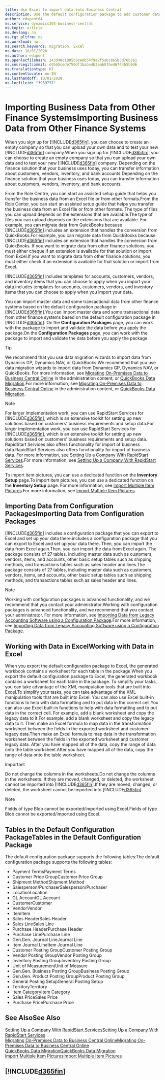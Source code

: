 ```yaml
---
title: Use Excel to import data into Business Central
description: Use the default configuration package to add customer data in Excel and import the data back into Business Central.
author: edupont04
ms.service: dynamics365-business-central
ms.topic: article
ms.devlang: na
ms.tgt_pltfrm: na
ms.workload: na
ms.search.keywords: migration, Excel
ms.date: 10/01/2020
ms.author: edupont
ms.openlocfilehash: 143d40c1005b3ce6b54f9a2f5abc865b3d76b361
ms.sourcegitcommit: ddbb5cede750df1baba4b3eab8fbed6744b5b9d6
ms.translationtype: HT
ms.contentlocale: en-IN
ms.lasthandoff: 10/01/2020
ms.locfileid: "3959737"
---
```

# <a name="importing-business-data-from-other-finance-systems"></a><span data-ttu-id="c8512-103">Importing Business Data from Other Finance Systems</span><span class="sxs-lookup"><span data-stu-id="c8512-103">Importing Business Data from Other Finance Systems</span></span>

<span data-ttu-id="c8512-104">When you sign up for [!INCLUDE[d365fin](includes/d365fin_md.md)], you can choose to create an empty company so that you can upload your own data and to test your new [!INCLUDE[d365fin](includes/d365fin_md.md)] company.</span><span class="sxs-lookup"><span data-stu-id="c8512-104">When you sign up for [!INCLUDE[d365fin](includes/d365fin_md.md)], you can choose to create an empty company so that you can upload your own data and to test your new [!INCLUDE[d365fin](includes/d365fin_md.md)] company.</span></span> <span data-ttu-id="c8512-105">Depending on the finance solution that your business uses today, you can transfer information about customers, vendors, inventory, and bank accounts.</span><span class="sxs-lookup"><span data-stu-id="c8512-105">Depending on the finance solution that your business uses today, you can transfer information about customers, vendors, inventory, and bank accounts.</span></span>  

<span data-ttu-id="c8512-106">From the Role Centre, you can start an assisted setup guide that helps you transfer the business data from an Excel file or from other formats.</span><span class="sxs-lookup"><span data-stu-id="c8512-106">From the Role Center, you can start an assisted setup guide that helps you transfer the business data from an Excel file or from other formats.</span></span> <span data-ttu-id="c8512-107">The type of files you can upload depends on the extensions that are available.</span><span class="sxs-lookup"><span data-stu-id="c8512-107">The type of files you can upload depends on the extensions that are available.</span></span> <span data-ttu-id="c8512-108">For example, you can migrate data from QuickBooks because [!INCLUDE[d365fin](includes/d365fin_md.md)] includes an extension that handles the conversion from QuickBooks.</span><span class="sxs-lookup"><span data-stu-id="c8512-108">For example, you can migrate data from QuickBooks because [!INCLUDE[d365fin](includes/d365fin_md.md)] includes an extension that handles the conversion from QuickBooks.</span></span> <span data-ttu-id="c8512-109">If you want to migrate data from other finance solutions, you must either cheque if an extension is available for that solution or import from Excel.</span><span class="sxs-lookup"><span data-stu-id="c8512-109">If you want to migrate data from other finance solutions, you must either check if an extension is available for that solution or import from Excel.</span></span>  

[!INCLUDE[d365fin](includes/d365fin_md.md)] <span data-ttu-id="c8512-110">includes templates for accounts, customers, vendors, and inventory items that you can choose to apply when you import your data.</span><span class="sxs-lookup"><span data-stu-id="c8512-110">includes templates for accounts, customers, vendors, and inventory items that you can choose to apply when you import your data.</span></span>

<span data-ttu-id="c8512-111">You can import master data and some transactional data from other finance systems based on the default configuration package in [!INCLUDE[d365fin](includes/d365fin_md.md)].</span><span class="sxs-lookup"><span data-stu-id="c8512-111">You can import master data and some transactional data from other finance systems based on the default configuration package in [!INCLUDE[d365fin](includes/d365fin_md.md)].</span></span> <span data-ttu-id="c8512-112">On the **Configuration Packages** page, you can work with the package to import and validate the data before you apply the package.</span><span class="sxs-lookup"><span data-stu-id="c8512-112">On the **Configuration Packages** page, you can work with the package to import and validate the data before you apply the package.</span></span>  

> [!TIP]  
> <span data-ttu-id="c8512-113">We recommend that you use data migration wizards to import data from Dynamics GP, Dynamics NAV, or QuickBooks.</span><span class="sxs-lookup"><span data-stu-id="c8512-113">We recommend that you use data migration wizards to import data from Dynamics GP, Dynamics NAV, or QuickBooks.</span></span> <span data-ttu-id="c8512-114">For more information, see [Migrating On-Premises Data to Business Central Online](/dynamics365/business-central/dev-itpro/administration/migrate-data) in the administration content, or [QuickBooks Data Migration](ui-extensions-quickbooks-data-migration.md).</span><span class="sxs-lookup"><span data-stu-id="c8512-114">For more information, see [Migrating On-Premises Data to Business Central Online](/dynamics365/business-central/dev-itpro/administration/migrate-data) in the administration content, or [QuickBooks Data Migration](ui-extensions-quickbooks-data-migration.md).</span></span>

> [!NOTE]  
> <span data-ttu-id="c8512-115">For larger implementation work, you can use RapidStart Services for [!INCLUDE[d365fin](includes/d365fin_md.md)], which is an extensive toolkit for setting up new solutions based on customers' business requirements and setup data.</span><span class="sxs-lookup"><span data-stu-id="c8512-115">For larger implementation work, you can use RapidStart Services for [!INCLUDE[d365fin](includes/d365fin_md.md)], which is an extensive toolkit for setting up new solutions based on customers' business requirements and setup data.</span></span> <span data-ttu-id="c8512-116">RapidStart Services also offers functionality for import of business data.</span><span class="sxs-lookup"><span data-stu-id="c8512-116">RapidStart Services also offers functionality for import of business data.</span></span> <span data-ttu-id="c8512-117">For more information, see [Setting Up a Company With RapidStart Services](admin-set-up-a-company-with-rapidstart.md).</span><span class="sxs-lookup"><span data-stu-id="c8512-117">For more information, see [Setting Up a Company With RapidStart Services](admin-set-up-a-company-with-rapidstart.md).</span></span>

<span data-ttu-id="c8512-118">To import item pictures, you can use a dedicated function on the **Inventory Setup** page.</span><span class="sxs-lookup"><span data-stu-id="c8512-118">To import item pictures, you can use a dedicated function on the **Inventory Setup** page.</span></span> <span data-ttu-id="c8512-119">For more information, see [Import Multiple Item Pictures](inventory-how-import-item-pictures.md).</span><span class="sxs-lookup"><span data-stu-id="c8512-119">For more information, see [Import Multiple Item Pictures](inventory-how-import-item-pictures.md).</span></span>

## <a name="importing-data-from-configuration-packages"></a><span data-ttu-id="c8512-120">Importing Data from Configuration Packages</span><span class="sxs-lookup"><span data-stu-id="c8512-120">Importing Data from Configuration Packages</span></span>
[!INCLUDE[d365fin](includes/d365fin_md.md)] <span data-ttu-id="c8512-121">includes a configuration package that you can export to Excel and set up your data there.</span><span class="sxs-lookup"><span data-stu-id="c8512-121">includes a configuration package that you can export to Excel and set up your data there.</span></span> <span data-ttu-id="c8512-122">Then, you can import the data from Excel again.</span><span class="sxs-lookup"><span data-stu-id="c8512-122">Then, you can import the data from Excel again.</span></span> <span data-ttu-id="c8512-123">The package consists of 27 tables, including master data such as customers, vendors, items, and accounts, other basic setup tables such as shipping methods, and transactions tables such as sales header and lines.</span><span class="sxs-lookup"><span data-stu-id="c8512-123">The package consists of 27 tables, including master data such as customers, vendors, items, and accounts, other basic setup tables such as shipping methods, and transactions tables such as sales header and lines.</span></span>  

> [!NOTE]  
>   <span data-ttu-id="c8512-124">Working with configuration packages is advanced functionality, and we recommend that you contact your administrator.</span><span class="sxs-lookup"><span data-stu-id="c8512-124">Working with configuration packages is advanced functionality, and we recommend that you contact your administrator.</span></span> <span data-ttu-id="c8512-125">For more information, see [Importing Data from Legacy Accounting Software using a Configuration Package](across-import-data-configuration-packages.md).</span><span class="sxs-lookup"><span data-stu-id="c8512-125">For more information, see [Importing Data from Legacy Accounting Software using a Configuration Package](across-import-data-configuration-packages.md).</span></span>

## <a name="working-with-data-in-excel"></a><span data-ttu-id="c8512-126">Working with Data in Excel</span><span class="sxs-lookup"><span data-stu-id="c8512-126">Working with Data in Excel</span></span>
<span data-ttu-id="c8512-127">When you export the default configuration package to Excel, the generated workbook contains a worksheet for each table in the package.</span><span class="sxs-lookup"><span data-stu-id="c8512-127">When you export the default configuration package to Excel, the generated workbook contains a worksheet for each table in the package.</span></span> <span data-ttu-id="c8512-128">To simplify your tasks, you can take advantage of the XML manipulation tools that are built into Excel.</span><span class="sxs-lookup"><span data-stu-id="c8512-128">To simplify your tasks, you can take advantage of the XML manipulation tools that are built into Excel.</span></span> <span data-ttu-id="c8512-129">You can also use Excel built-in functions to help with data formatting and to put data in the correct cell.</span><span class="sxs-lookup"><span data-stu-id="c8512-129">You can also use Excel built-in functions to help with data formatting and to put data in the correct cell.</span></span> <span data-ttu-id="c8512-130">For example, add a blank worksheet and copy the legacy data to it.</span><span class="sxs-lookup"><span data-stu-id="c8512-130">For example, add a blank worksheet and copy the legacy data to it.</span></span> <span data-ttu-id="c8512-131">Then make an Excel formula to map data in the transformation worksheet between the fields in the exported worksheet and customer legacy data.</span><span class="sxs-lookup"><span data-stu-id="c8512-131">Then make an Excel formula to map data in the transformation worksheet between the fields in the exported worksheet and customer legacy data.</span></span> <span data-ttu-id="c8512-132">After you have mapped all of the data, copy the range of data onto the table worksheet.</span><span class="sxs-lookup"><span data-stu-id="c8512-132">After you have mapped all of the data, copy the range of data onto the table worksheet.</span></span>  

> [!IMPORTANT]  
>  <span data-ttu-id="c8512-133">Do not change the columns in the worksheets.</span><span class="sxs-lookup"><span data-stu-id="c8512-133">Do not change the columns in the worksheets.</span></span> <span data-ttu-id="c8512-134">If they are moved, changed, or deleted, the worksheet cannot be imported into [!INCLUDE[d365fin](includes/d365fin_md.md)].</span><span class="sxs-lookup"><span data-stu-id="c8512-134">If they are moved, changed, or deleted, the worksheet cannot be imported into [!INCLUDE[d365fin](includes/d365fin_md.md)].</span></span>

> [!NOTE]
> <span data-ttu-id="c8512-135">Fields of type Blob cannot be exported/imported using Excel.</span><span class="sxs-lookup"><span data-stu-id="c8512-135">Fields of type Blob cannot be exported/imported using Excel.</span></span>

## <a name="tables-in-the-default-configuration-package"></a><span data-ttu-id="c8512-136">Tables in the Default Configuration Package</span><span class="sxs-lookup"><span data-stu-id="c8512-136">Tables in the Default Configuration Package</span></span>
<span data-ttu-id="c8512-137">The default configuration package supports the following tables:</span><span class="sxs-lookup"><span data-stu-id="c8512-137">The default configuration package supports the following tables:</span></span>

-   <span data-ttu-id="c8512-138">Payment Terms</span><span class="sxs-lookup"><span data-stu-id="c8512-138">Payment Terms</span></span>
-   <span data-ttu-id="c8512-139">Customer Price Group</span><span class="sxs-lookup"><span data-stu-id="c8512-139">Customer Price Group</span></span>
-   <span data-ttu-id="c8512-140">Shipment Method</span><span class="sxs-lookup"><span data-stu-id="c8512-140">Shipment Method</span></span>
-   <span data-ttu-id="c8512-141">Salesperson/Purchaser</span><span class="sxs-lookup"><span data-stu-id="c8512-141">Salesperson/Purchaser</span></span>
-   <span data-ttu-id="c8512-142">Location</span><span class="sxs-lookup"><span data-stu-id="c8512-142">Location</span></span>
-   <span data-ttu-id="c8512-143">GL Account</span><span class="sxs-lookup"><span data-stu-id="c8512-143">GL Account</span></span>
-   <span data-ttu-id="c8512-144">Customer</span><span class="sxs-lookup"><span data-stu-id="c8512-144">Customer</span></span>
-   <span data-ttu-id="c8512-145">Vendor</span><span class="sxs-lookup"><span data-stu-id="c8512-145">Vendor</span></span>
-   <span data-ttu-id="c8512-146">Item</span><span class="sxs-lookup"><span data-stu-id="c8512-146">Item</span></span>
-   <span data-ttu-id="c8512-147">Sales Header</span><span class="sxs-lookup"><span data-stu-id="c8512-147">Sales Header</span></span>
-   <span data-ttu-id="c8512-148">Sales Line</span><span class="sxs-lookup"><span data-stu-id="c8512-148">Sales Line</span></span>
-   <span data-ttu-id="c8512-149">Purchase Header</span><span class="sxs-lookup"><span data-stu-id="c8512-149">Purchase Header</span></span>
-   <span data-ttu-id="c8512-150">Purchase Line</span><span class="sxs-lookup"><span data-stu-id="c8512-150">Purchase Line</span></span>
-   <span data-ttu-id="c8512-151">Gen.</span><span class="sxs-lookup"><span data-stu-id="c8512-151">Gen.</span></span> <span data-ttu-id="c8512-152">Journal Line</span><span class="sxs-lookup"><span data-stu-id="c8512-152">Journal Line</span></span>
-   <span data-ttu-id="c8512-153">Item Journal Line</span><span class="sxs-lookup"><span data-stu-id="c8512-153">Item Journal Line</span></span>
-   <span data-ttu-id="c8512-154">Customer Posting Group</span><span class="sxs-lookup"><span data-stu-id="c8512-154">Customer Posting Group</span></span>
-   <span data-ttu-id="c8512-155">Vendor Posting Group</span><span class="sxs-lookup"><span data-stu-id="c8512-155">Vendor Posting Group</span></span>
-   <span data-ttu-id="c8512-156">Inventory Posting Group</span><span class="sxs-lookup"><span data-stu-id="c8512-156">Inventory Posting Group</span></span>
-   <span data-ttu-id="c8512-157">Unit of Measurement</span><span class="sxs-lookup"><span data-stu-id="c8512-157">Unit of Measure</span></span>
-   <span data-ttu-id="c8512-158">Gen.</span><span class="sxs-lookup"><span data-stu-id="c8512-158">Gen.</span></span> <span data-ttu-id="c8512-159">Business Posting Group</span><span class="sxs-lookup"><span data-stu-id="c8512-159">Business Posting Group</span></span>
-   <span data-ttu-id="c8512-160">Gen.</span><span class="sxs-lookup"><span data-stu-id="c8512-160">Gen.</span></span> <span data-ttu-id="c8512-161">Product Posting Group</span><span class="sxs-lookup"><span data-stu-id="c8512-161">Product Posting Group</span></span>
-   <span data-ttu-id="c8512-162">General Posting Setup</span><span class="sxs-lookup"><span data-stu-id="c8512-162">General Posting Setup</span></span>
-   <span data-ttu-id="c8512-163">Territory</span><span class="sxs-lookup"><span data-stu-id="c8512-163">Territory</span></span>
-   <span data-ttu-id="c8512-164">Item Category</span><span class="sxs-lookup"><span data-stu-id="c8512-164">Item Category</span></span>
-   <span data-ttu-id="c8512-165">Sales Price</span><span class="sxs-lookup"><span data-stu-id="c8512-165">Sales Price</span></span>
-   <span data-ttu-id="c8512-166">Purchase Price</span><span class="sxs-lookup"><span data-stu-id="c8512-166">Purchase Price</span></span>

## <a name="see-also"></a><span data-ttu-id="c8512-167">See Also</span><span class="sxs-lookup"><span data-stu-id="c8512-167">See Also</span></span>
[<span data-ttu-id="c8512-168">Setting Up a Company With RapidStart Services</span><span class="sxs-lookup"><span data-stu-id="c8512-168">Setting Up a Company With RapidStart Services</span></span>](admin-set-up-a-company-with-rapidstart.md)  
[<span data-ttu-id="c8512-169">Migrating On-Premises Data to Business Central Online</span><span class="sxs-lookup"><span data-stu-id="c8512-169">Migrating On-Premises Data to Business Central Online</span></span>](/dynamics365/business-central/dev-itpro/administration/migrate-data)  
[<span data-ttu-id="c8512-170">QuickBooks Data Migration</span><span class="sxs-lookup"><span data-stu-id="c8512-170">QuickBooks Data Migration</span></span>](ui-extensions-quickbooks-data-migration.md)  
[<span data-ttu-id="c8512-171">Import Multiple Item Pictures</span><span class="sxs-lookup"><span data-stu-id="c8512-171">Import Multiple Item Pictures</span></span>](inventory-how-import-item-pictures.md)

## [!INCLUDE[d365fin](includes/free_trial_md.md)]  

